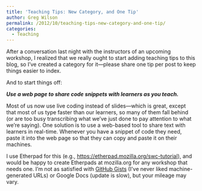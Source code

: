 ```yaml
---
title: 'Teaching Tips: New Category, and One Tip'
author: Greg Wilson
permalink: /2012/10/teaching-tips-new-category-and-one-tip/
categories:
  - Teaching
---
```

After a conversation last night with the instructors of an upcoming workshop, I realized that we really ought to start adding teaching tips to this blog, so I&#8217;ve created a category for it—please share one tip per post to keep things easier to index.

And to start things off:

***Use a web page to share code snippets with learners as you teach.***

Most of us now use live coding instead of slides—which is great, except that most of us type faster than our learners, so many of them fall behind (or are too busy transcribing what we&#8217;ve just done to pay attention to what we&#8217;re saying). One solution is to use a web-based tool to share text with learners in real-time. Whenever you have a snippet of code they need, paste it into the web page so that they can copy and paste it on their machines.

I use Etherpad for this (e.g., <https://etherpad.mozilla.org/swc-tutorial>), and would be happy to create Etherpads at mozilla.org for any workshop that needs one. I&#8217;m not as satisfied with [GitHub Gists][1] (I&#8217;ve never liked machine-generated URLs) or Google Docs (update is slow), but your mileage may vary.

 [1]: https://gist.github.com/

